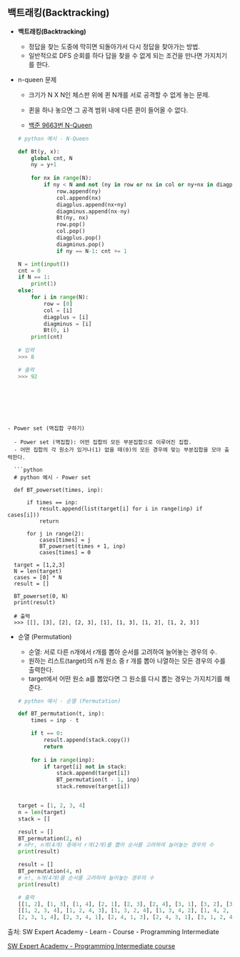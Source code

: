 ## 백트래킹(Backtracking)

- <strong>백트래킹(Backtracking)</strong>
  - 정답을 찾는 도중에 막히면 되돌아가서 다시 정답을 찾아가는 방법.
  - 일반적으로 DFS 순회를 하다 답을 찾을 수 없게 되는 조건을 만나면 가지치기를 한다.



- n-queen 문제

  - 크기가 N X N인 체스판 위에 퀸 N개를 서로 공격할 수 없게 놓는 문제.
  - 퀸을 하나 놓으면 그 공격 범위 내에 다른 퀸이 들어올 수 없다.

  - [백준 9663번 N-Queen](https://www.acmicpc.net/problem/9663)

  ```python
  # python 예시 - N-Queen

  def Bt(y, x):
      global cnt, N
      ny = y+1
      
      for nx in range(N):
          if ny < N and not (ny in row or nx in col or ny+nx in diagplus or nx-ny in diagminus):
              row.append(ny)
              col.append(nx)
              diagplus.append(nx+ny)
              diagminus.append(nx-ny)
              Bt(ny, nx)
              row.pop()
              col.pop()
              diagplus.pop()
              diagminus.pop()
              if ny == N-1: cnt += 1

  N = int(input())
  cnt = 0
  if N == 1:
      print(1)
  else:
      for i in range(N):
          row = [0]
          col = [i]
          diagplus = [i]
          diagminus = [i]
          Bt(0, i)
      print(cnt)
      
  # 입력
  >>> 8

  # 출력
  >>> 92
```
  





- Power set (멱집합 구하기)

  - Power set (멱집합): 어떤 집합의 모든 부분집합으로 이루어진 집합.
  - 어떤 집합의 각 원소가 있거나(1) 없을 때(0)의 모든 경우에 맞는 부분집합을 모아 출력한다.

  ```python
  # python 예시 - Power set
  
  def BT_powerset(times, inp):
  
      if times == inp:
          result.append(list(target[i] for i in range(inp) if cases[i]))
          return
  
      for j in range(2):
          cases[times] = j
          BT_powerset(times + 1, inp)
          cases[times] = 0
  
  target = [1,2,3]
  N = len(target)
  cases = [0] * N
  result = []
  
  BT_powerset(0, N)
  print(result)
  
  # 출력
  >>> [[], [3], [2], [2, 3], [1], [1, 3], [1, 2], [1, 2, 3]]
  ```







- 순열 (Permutation)


  - 순열: 서로 다른 n개에서 r개를 뽑아 순서를 고려하여 늘어놓는 경우의 수.
  - 원하는 리스트(target)의 n개 원소 중 r 개를 뽑아 나열하는 모든 경우의 수를 출력한다.
  - target에서 어떤 원소 a를 뽑았다면 그 원소를 다시 뽑는 경우는 가지치기를 해준다.

  ```python
  # python 예시 - 순열 (Permutation)
  
  def BT_permutation(t, inp):
      times = inp - t
  
      if t == 0:
          result.append(stack.copy())
          return 
      
      for i in range(inp):
          if target[i] not in stack:
              stack.append(target[i])
              BT_permutation(t - 1, inp)
              stack.remove(target[i])
  
  
  target = [1, 2, 3, 4]
  n = len(target)
  stack = []
  
  result = []
  BT_permutation(2, n) 
  # nPr, n개(4개) 중에서 r개(2개)를 뽑아 순서를 고려하여 늘어놓는 경우의 수
  print(result)
  
  result = []
  BT_permutation(4, n) 
  # n!, n개(4개)를 순서를 고려하여 늘어놓는 경우의 수
  print(result)
  
  # 출력
  [[1, 2], [1, 3], [1, 4], [2, 1], [2, 3], [2, 4], [3, 1], [3, 2], [3, 4], [4, 1], [4, 2], [4, 3]] # BT_permutation(2, n) 결과
  [[1, 2, 3, 4], [1, 2, 4, 3], [1, 3, 2, 4], [1, 3, 4, 2], [1, 4, 2, 3], [1, 4, 3, 2], [2, 1, 3, 4], [2, 1, 4, 3], 
  [2, 3, 1, 4], [2, 3, 4, 1], [2, 4, 1, 3], [2, 4, 3, 1], [3, 1, 2, 4], [3, 1, 4, 2], [3, 2, 1, 4], [3, 2, 4, 1], [3, 4, 1, 2], [3, 4, 2, 1], [4, 1, 2, 3], [4, 1, 3, 2], [4, 2, 1, 3], [4, 2, 3, 1], [4, 3, 1, 2], [4, 3, 2, 1]] # BT_permutation(4, n) 결과
  ```

  

  

  

  

출처: SW Expert Academy - Learn - Course - Programming Intermediate

[SW Expert Academy - Programming Intermediate course](https://swexpertacademy.com/main/learn/course/subjectList.do?courseId=AVuPDN86AAXw5UW6)

